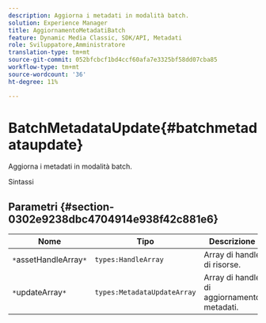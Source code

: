 ```yaml
---
description: Aggiorna i metadati in modalità batch.
solution: Experience Manager
title: AggiornamentoMetadatiBatch
feature: Dynamic Media Classic, SDK/API, Metadati
role: Sviluppatore,Amministratore
translation-type: tm+mt
source-git-commit: 052bfcbcf1bd4ccf60afa7e3325bf58dd07cba85
workflow-type: tm+mt
source-wordcount: '36'
ht-degree: 11%

---
```



# BatchMetadataUpdate{#batchmetadataupdate}

Aggiorna i metadati in modalità batch.

Sintassi

## Parametri {#section-0302e9238dbc4704914e938f42c881e6}

| Nome | Tipo | Descrizione |
|---|---|---|
| `*`assetHandleArray`*` | `types:HandleArray` | Array di handle di risorse. |
| `*`updateArray`*` | `types:MetadataUpdateArray` | Array di handle di aggiornamento metadati. |

